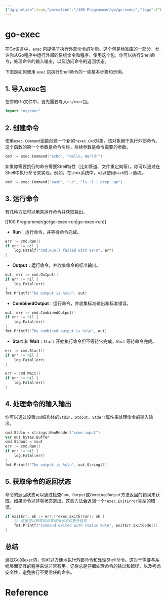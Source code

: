```yaml
---
{"dg-publish":true,"permalink":"/100 Programmer/go/go-exec/","tags":["Go"],"noteIcon":"2","created":"2024-03-13T15:43:24+08:00","updated":"2024-03-13T15:53:18+08:00"}
---
```



# go-exec

在Go语言中，`exec` 包提供了执行外部命令的功能。这个包是标准库的一部分，允许你从Go程序中运行外部的系统命令和程序。使用这个包，你可以执行Shell命令，处理命令的输入输出，以及访问命令的返回状态。

下面是如何使用 `exec` 包执行Shell命令的一些基本步骤和示例。

## 1. 导入exec包

在你的Go文件中，首先需要导入`os/exec`包。

```go
import "os/exec"
```

## 2. 创建命令

使用`exec.Command`函数创建一个新的`*exec.Cmd`对象，该对象用于执行外部命令。这个函数的第一个参数是命令名称，后续参数是命令需要的参数。

```go
cmd := exec.Command("echo", "Hello, World!")
```

如果你需要执行的命令需要Shell特性（比如管道、文件重定向等），你可以通过在Shell中执行命令来实现。例如，在Unix系统中，可以使用`bash`的`-c`选项。

```go
cmd := exec.Command("bash", "-c", "ls -l | grep .go")
```

## 3. 运行命令

有几种方法可以用来运行命令并获取输出。

[[100 Programmer/go/go-exec-run\|go-exec-run]]

- **Run**：运行命令，并等待命令完成。

```go
err := cmd.Run()
if err != nil {
    log.Fatalf("cmd.Run() failed with %s\n", err)
}
```

- **Output**：运行命令，并收集命令的标准输出。

```go
out, err := cmd.Output()
if err != nil {
    log.Fatal(err)
}
fmt.Printf("The output is %s\n", out)
```

- **CombinedOutput**：运行命令，并收集标准输出和标准错误。

```go
out, err := cmd.CombinedOutput()
if err != nil {
    log.Fatal(err)
}
fmt.Printf("The combined output is %s\n", out)
```

- **Start** 和 **Wait**：`Start` 开始执行命令但不等待它完成，`Wait` 等待命令完成。

```go
err := cmd.Start()
if err != nil {
    log.Fatal(err)
}

err = cmd.Wait()
if err != nil {
    log.Fatal(err)
}
```

## 4. 处理命令的输入输出

你可以通过设置`Cmd`结构体的`Stdin`、`Stdout`、`Stderr`属性来处理命令的输入输出。

```go
cmd.Stdin = strings.NewReader("some input")
var out bytes.Buffer
cmd.Stdout = &out
err := cmd.Run()
if err != nil {
    log.Fatal(err)
}
fmt.Printf("The output is %s\n", out.String())
```

## 5. 获取命令的返回状态

命令的返回状态可以通过检查`Run`、`Output`或`CombinedOutput`方法返回的错误来获取。如果命令以非零状态退出，这些方法会返回一个`*exec.ExitError`类型的错误。

```go
if exitErr, ok := err.(*exec.ExitError); ok {
    // 这里可以获取到非零退出状态和更多信息
    fmt.Printf("Command exited with status %d\n", exitErr.ExitCode())
}
```

## 总结

通过Go的`exec`包，你可以方便地执行外部命令和处理Shell命令。这对于需要与系统层面交互的程序来说非常有用。记得总是仔细处理命令的输出和错误，以及考虑安全性，避免执行不受信任的命令。

# Reference
